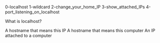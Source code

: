 0-localhost 1-wildcard 2-change_your_home_IP 3-show_attached_IPs 4-port_listening_on_localhost

What is localhost?

A hostname that means this IP A hostname that means this computer An IP attached to a computer

